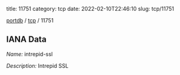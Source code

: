 title: 11751
category: tcp
date: 2022-02-10T22:46:10
slug: tcp/11751

[portdb](/) / [tcp](/category/tcp.html) / 11751


## IANA Data

_Name:_ intrepid-ssl

_Description:_ Intrepid SSL

